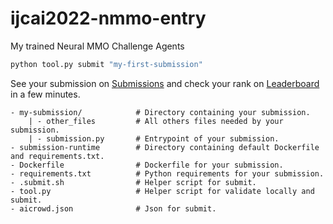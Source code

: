 # ijcai2022-nmmo-entry
My trained Neural MMO Challenge Agents


```bash
python tool.py submit "my-first-submission"
```
See your submission on [Submissions](https://www.aicrowd.com/challenges/ijcai-2022-the-neural-mmo-challenge/submissions) and 
check your rank on [Leaderboard](https://www.aicrowd.com/challenges/ijcai-2022-the-neural-mmo-challenge/leaderboards) in a few minutes.

```
- my-submission/            # Directory containing your submission.
    | - other_files         # All others files needed by your submission.
    | - submission.py       # Entrypoint of your submission.
- submission-runtime        # Directory containing default Dockerfile and requirements.txt. 
- Dockerfile                # Dockerfile for your submission. 
- requirements.txt          # Python requirements for your submission.
- .submit.sh                # Helper script for submit.
- tool.py                   # Helper script for validate locally and submit.
- aicrowd.json              # Json for submit.
```


